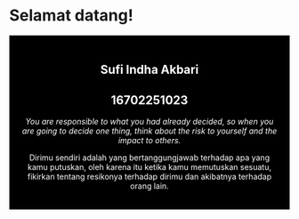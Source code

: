 <html lang="en-us">
<head>
<style>
.city {
   float: left;
   margin: 10px;
   padding: 10px;
   max-width: 300px;
   height: 300px;
   border: 1px solid black;
}   
</style>
</head>

# Selamat datang!

<div style="background-color:black;color:white;padding:20px;">
<h2><center>Sufi Indha Akbari</center></h2>
  <h2><center>16702251023</center></h2>
  <p><i><center>You are responsible to what you had already decided, so when you are going to decide one thing, think about the risk to yourself and the impact to others.</center></i></p>
  <p><center>Dirimu sendiri adalah yang bertanggungjawab terhadap apa yang kamu putuskan, oleh karena itu ketika kamu memutuskan sesuatu, fikirkan tentang resikonya terhadap dirimu dan akibatnya terhadap orang lain.</center></p>
</div> 

</body>
</html>
